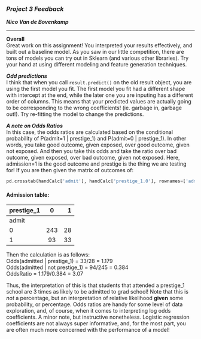 ### ***Project 3 Feedback***

***Nico Van de Bovenkamp***

***

**Overall**  
Great work on this assignment! You interpreted your results effectively, and built out a baseline model. As you saw in our little competition, there are tons of models you can try out in Sklearn (and various other libraries). Try your hand at using different modeling and feature generation techniques.

***Odd predictions***  
I think that when you call `result.predict()` on the old result object, you are using the first model you fit. The first model you fit had a different shape with intercept at the end, while the later one you are inputing has a different order of columns. This means that your predicted values are actually going to be corresponding to the wrong coefficients! (ie. garbage in, garbage out!). Try re-fitting the model to change the predictions.

***A note on Odds Ratios***  
In this case, the odds ratios are calculated based on the conditional probability of P(admit=1 | prestige_1) and
P(admit=0 | prestige_1). In other words, you take good outcome, given exposed, over good outcome, given not exposed. And then you take this odds and take the ratio over bad outcome, given exposed, over bad outcome, given not exposed. Here, admission=1 is the good outcome and prestige is the thing we are testing for! If you are then given the matrix of outcomes of:  
```python
pd.crosstab(handCalc['admit'], handCalc['prestige_1.0'], rownames=['admit'])
```
#### Admission table:

| prestige_1        |  0            | 1     |
| -------------     |:-------------:| -----:|
| admit             |               |       |
| 0                 |   243         |  28   |
| 1                 |   93          |  33   |

Then the calculation is as follows:  
Odds(admitted | prestige_1) = 33/28 = 1.179  
Odds(admitted | not prestige_1) = 94/245 = 0.384      
OddsRatio = 1.179/0.384 = 3.07

Thus, the interpretation of this is that students that attended a prestige_1 school are 3 times as likely to be admitted to grad school! Note that this is _not_ a percentage, but an interpretation of relative likelihood **given** some probability, or percentage. Odds ratios are handy for some level of data exploration, and, of course, when it comes to interpreting log odds coefficients. A minor note, but instructive nonetheless. Logistic regression coefficients are not always super informative, and, for the most part, you are often much more concerned with the performance of a model!
